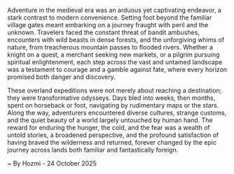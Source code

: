 
Adventure in the medieval era was an arduous yet captivating endeavor, a stark contrast to modern convenience. Setting foot beyond the familiar village gates meant embarking on a journey fraught with peril and the unknown. Travelers faced the constant threat of bandit ambushes, encounters with wild beasts in dense forests, and the unforgiving whims of nature, from treacherous mountain passes to flooded rivers. Whether a knight on a quest, a merchant seeking new markets, or a pilgrim pursuing spiritual enlightenment, each step across the vast and untamed landscape was a testament to courage and a gamble against fate, where every horizon promised both danger and discovery.

These overland expeditions were not merely about reaching a destination; they were transformative odysseys. Days bled into weeks, then months, spent on horseback or foot, navigating by rudimentary maps or the stars. Along the way, adventurers encountered diverse cultures, strange customs, and the quiet beauty of a world largely untouched by human hand. The reward for enduring the hunger, the cold, and the fear was a wealth of untold stories, a broadened perspective, and the profound satisfaction of having braved the wilderness and returned, forever changed by the epic journey across lands both familiar and fantastically foreign.

~ By Hozmi - 24 October 2025

